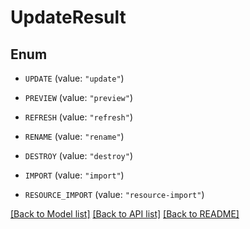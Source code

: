 # UpdateResult

## Enum


* `UPDATE` (value: `"update"`)

* `PREVIEW` (value: `"preview"`)

* `REFRESH` (value: `"refresh"`)

* `RENAME` (value: `"rename"`)

* `DESTROY` (value: `"destroy"`)

* `IMPORT` (value: `"import"`)

* `RESOURCE_IMPORT` (value: `"resource-import"`)


[[Back to Model list]](../README.md#documentation-for-models) [[Back to API list]](../README.md#documentation-for-api-endpoints) [[Back to README]](../README.md)


